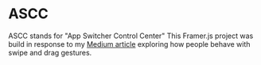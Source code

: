 # ASCC
ASCC stands for "App Switcher Control Center" This Framer.js project was build in response to my <a href="https://medium.com/@joshmtucker/adding-another-dimension-4fe2ca0b54d1">Medium article</a> exploring how people behave with swipe and drag gestures. 
